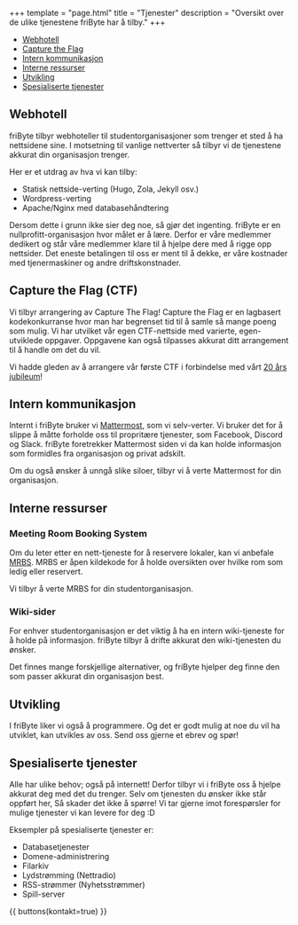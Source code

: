 +++
template = "page.html"
title = "Tjenester"
description = "Oversikt over de ulike tjenestene friByte har å tilby." 
+++

- [Webhotell](#webhotell)
- [Capture the Flag](#capture-the-flag-ctf)
- [Intern kommunikasjon](#intern-kommunikasjon)
- [Interne ressurser](#interne-ressurser)
- [Utvikling](#utvikling)
- [Spesialiserte tjenester](#spesialiserte-tjenester)

## Webhotell

friByte tilbyr webhoteller til studentorganisasjoner som trenger et sted å ha
nettsidene sine. I motsetning til vanlige nettverter så tilbyr vi de tjenestene
akkurat din organisasjon trenger.

Her er et utdrag av hva vi kan tilby:

- Statisk nettside-verting (Hugo, Zola, Jekyll osv.)
- Wordpress-verting
- Apache/Nginx med databasehåndtering

Dersom dette i grunn ikke sier deg noe, så gjør det ingenting. friByte er en 
nullprofitt-organisasjon hvor målet er å lære. Derfor er våre medlemmer dedikert
og står våre medlemmer klare til å hjelpe dere med å rigge opp nettsider. 
Det eneste betalingen til oss er ment til å dekke, er våre kostnader med 
tjenermaskiner og andre driftskonstnader.

## Capture the Flag (CTF)

Vi tilbyr arrangering av Capture The Flag! Capture the Flag er en lagbasert 
kodekonkurranse hvor man har begrenset tid til å samle så mange poeng som mulig. 
Vi har utvilket vår egen CTF-nettside med varierte, egen-utviklede oppgaver. 
Oppgavene kan også tilpasses akkurat ditt arrangement til å handle om det du vil.

Vi hadde gleden av å arrangere vår første CTF i forbindelse med vårt
[20 års jubileum](/nyheter/jubileum-ctf/)!

## Intern kommunikasjon

Internt i friByte bruker vi [Mattermost](https://mattermost.com), som vi
selv-verter. Vi bruker det for å slippe å måtte forholde oss til propritære tjenester,
som Facebook, Discord og Slack. friByte foretrekker Mattermost siden vi da kan
holde informasjon som formidles fra organisasjon og privat adskilt.

Om du også ønsker å unngå slike siloer, tilbyr vi å verte Mattermost for din organisasjon.

## Interne ressurser

### Meeting Room Booking System

Om du leter etter en nett-tjeneste for å reservere lokaler, kan vi anbefale 
[MRBS](https://sourceforge.net/projects/mrbs/). MRBS er åpen kildekode for å 
holde oversikten over hvilke rom som ledig eller reservert. 

Vi tilbyr å verte MRBS for din studentorganisasjon. 

### Wiki-sider

For enhver studentorganisasjon er det viktig å ha en intern wiki-tjeneste for å
holde på informasjon. friByte tilbyr å drifte akkurat den wiki-tjenesten du ønsker.

Det finnes mange forskjellige alternativer, og friByte hjelper deg finne den som 
passer akkurat din organisasjon best.

## Utvikling

I friByte liker vi også å programmere. Og det er godt mulig at noe du vil ha utviklet,
kan utvikles av oss. Send oss gjerne et ebrev og spør!

## Spesialiserte tjenester

Alle har ulike behov; også på internett! Derfor tilbyr vi i friByte oss å hjelpe
akkurat deg med det du trenger. Selv om tjenesten du ønsker ikke står oppført her,
Så skader det ikke å spørre! Vi tar gjerne imot forespørsler for mulige tjenester
vi kan levere for deg :D

Eksempler på spesialiserte tjenester er:

- Databasetjenester
- Domene-administrering
- Filarkiv
- Lydstrømming (Nettradio)
- RSS-strømmer (Nyhetsstrømmer)
- Spill-server

{{ buttons(kontakt=true) }}
